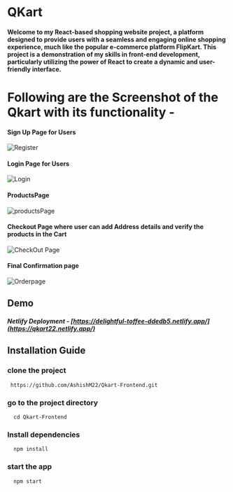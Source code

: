 # QKart 

#### Welcome to my React-based shopping website project, a platform designed to provide users with a seamless and engaging online shopping experience, much like the popular e-commerce platform FlipKart. This project is a demonstration of my skills in front-end development, particularly utilizing the power of React to create a dynamic and user-friendly interface.

# Following are the Screenshot of the Qkart with its functionality -

#### Sign Up Page for Users 

![Register](https://github.com/AshishM22/Qkart-Frontend/assets/99782102/6d0e9f87-187e-4c67-972e-98ac6fe6cc3d)


#### Login Page for Users

![Login](https://github.com/AshishM22/Qkart-Frontend/assets/99782102/c1de746d-f4d7-4472-a306-e75aeab486b9)


#### ProductsPage

![productsPage](https://github.com/AshishM22/Qkart-Frontend/assets/99782102/92fb5c8c-0c05-4419-940c-a59ab9803494)



#### Checkout Page where user can add Address details and verify the products in the Cart

![CheckOut Page](https://github.com/AshishM22/Qkart-Frontend/assets/99782102/85ecbe7e-f575-41c2-b121-12a83d019767)


#### Final Confirmation page

![Orderpage](https://github.com/AshishM22/Qkart-Frontend/assets/99782102/3667c9a4-1bd8-4ea2-bc6a-496b191451b9)



## Demo

##### Netlify Deployment - [https://delightful-toffee-ddedb5.netlify.app/](https://qkart22.netlify.app/)

## Installation Guide

### clone the project

```
 https://github.com/AshishM22/Qkart-Frontend.git
```

### go to the project directory

```
  cd Qkart-Frontend
```

### Install dependencies

```
  npm install
```
### start the app

```
  npm start
```


